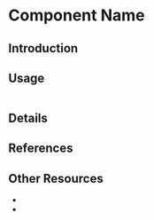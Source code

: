 # Component Name #

## Introduction

## Usage

```csharp
```

## Details


## References

## Other Resources

*	[]()
*	[]()
